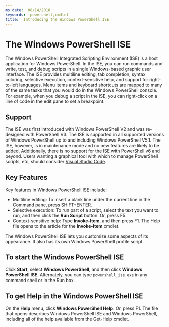 ```yaml
---
ms.date:  08/14/2018
keywords:  powershell,cmdlet
title:  Introducing the Windows PowerShell ISE
---
```

# The Windows PowerShell ISE

The Windows PowerShell Integrated Scripting Environment (ISE) is a host application for Windows
PowerShell. In the ISE, you can run commands and write, test, and debug scripts in a
single Windows-based graphic user interface. The ISE provides multiline editing, tab
completion, syntax coloring, selective execution, context-sensitive help, and support for
right-to-left languages. Menu items and keyboard shortcuts are mapped to many of the same tasks
that you would do in the Windows PowerShell console. For example, when you debug a script in the
ISE, you can right-click on a line of code in the edit pane to set a breakpoint.

## Support

The ISE was first introduced with Windows PowerShell V2 and was re-designed with PowerShell V3. 
The ISE is supported in all supported versions of Windows PowerShell up to and including Windows PowerShell V5.1. 
The ISE, however, is in maintenance mode and no new features are likely to be added.
Additionally, there is no support for the ISE with PowerShell v6 and beyond. 
Users wanting a graphical tool with which to manage PowerShell scripts, etc, should consider [Visual Studio Code](https://code.visualstudio.com/).

## Key Features

Key features in Windows PowerShell ISE include:

- Multiline editing: To insert a blank line under the current line in the Command pane, press
  SHIFT+ENTER.
- Selective execution: To run part of a script, select the text you want to run, and then click the
  **Run Script** button. Or, press F5.
- Context-sensitive help: Type **Invoke-Item**, and then press F1. The Help file opens to the
  article for the **Invoke-Item** cmdlet.

The Windows PowerShell ISE lets you customize some aspects of its appearance. It also has its own
Windows PowerShell profile script.

## To start the Windows PowerShell ISE

Click **Start**, select **Windows PowerShell**, and then click **Windows PowerShell ISE**.
Alternately, you can type `powershell_ise.exe` in any command shell or in the Run box.

## To get Help in the Windows PowerShell ISE

On the **Help** menu, click **Windows PowerShell Help**. Or, press F1. The file that opens
describes Windows PowerShell ISE and Windows PowerShell, including all of the help available from
the Get-Help cmdlet.
